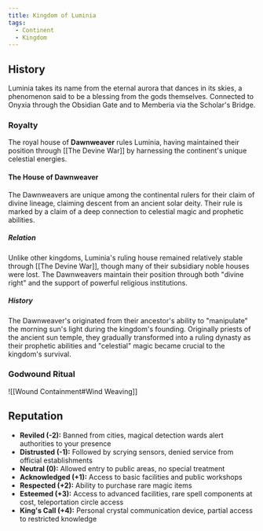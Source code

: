 ```yaml
---
title: Kingdom of Luminia
tags:
  - Continent
  - Kingdom
---
```



## History
Luminia takes its name from the eternal aurora that dances in its skies, a phenomenon said to be a blessing from the gods themselves. Connected to Onyxia through the Obsidian Gate and to Memberia via the Scholar's Bridge.

### Royalty
The royal house of **Dawnweaver** rules Luminia, having maintained their position through [[The Devine War]] by harnessing the continent's unique celestial energies.

#### The House of Dawnweaver
The Dawnweavers are unique among the continental rulers for their claim of divine lineage, claiming descent from an ancient solar deity.
Their rule is marked by a claim of a deep connection to celestial magic and prophetic abilities.

##### Relation
Unlike other kingdoms, Luminia's ruling house remained relatively stable through [[The Devine War]], though many of their subsidiary noble houses were lost. The Dawnweavers maintain their position through both "divine right" and the support of powerful religious institutions.

##### History
The Dawnweaver's originated from their ancestor's ability to "manipulate" the morning sun's light during the kingdom's founding.
Originally priests of the ancient sun temple, they gradually transformed into a ruling dynasty as their prophetic abilities and "celestial" magic became crucial to the kingdom's survival.

### Godwound Ritual

![[Wound Containment#Wind Weaving]]

## Reputation

- **Reviled (-2):** Banned from cities, magical detection wards alert authorities to your presence
- **Distrusted (-1):** Followed by scrying sensors, denied service from official establishments
- **Neutral (0):** Allowed entry to public areas, no special treatment
- **Acknowledged (+1):** Access to basic facilities and public workshops
- **Respected (+2):** Ability to purchase rare magic items
- **Esteemed (+3):** Access to advanced facilities, rare spell components at cost, teleportation circle access
- **King's Call (+4):** Personal crystal communication device, partial access to restricted knowledge